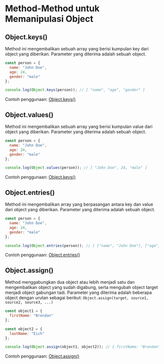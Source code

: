 # Method-Method untuk Memanipulasi Object

## Object.keys()
Method ini mengembalikan sebuah array yang berisi kumpulan key dari object yang diberikan.
Parameter yang diterima adalah sebuah object.
```js
const person = {
  name: "John Doe",
  age: 24,
  gender: "male"
};

console.log(Object.keys(person)); // [ "name", "age", "gender" ]
```
Contoh penggunaan: [Object.keys()](objectKeys.js)

## Object.values()
Method ini mengembalikan sebuah array yang berisi kumpulan value dari object yang diberikan.
Parameter yang diterima adalah sebuah object.
```js
const person = {
  name: "John Doe",
  age: 24,
  gender: "male"
};

console.log(Object.values(person)); // [ "John Doe", 24, "male" ]
```
Contoh penggunaan: [Object.keys()](objectValues.js)

## Object.entries()
Method ini mengembalikan array yang berpasangan antara key dan value dari object yang diberikan.
Parameter yang diterima adalah sebuah object.
```js
const person = {
  name: "John Doe",
  age: 24,
  gender: "male"
};

console.log(Object.entries(person)); // [ ["name", "John Doe"], ["age", 24], ["gender", "male"] ]
```
Contoh penggunaan: [Object.entries()](objectEntries.js)

## Object.assign()
Method menggabungkan dua object atau lebih menjadi satu dan mengembalikan object yang sudah digabung,
serta mengubah object target menjadi object gabungan tadi.
Parameter yang diterima adalah beberapa object dengan urutan sebagai berikut:
`Object.assign(target, source1, source2, source3, ...)`
```js
const object1 = {
  firstName: "Brendan"
};

const object2 = {
  lastName: "Eich"
};

console.log(Object.assign(object1, object2)); // { firstName: "Brendan", lastName: "Eich" }
```
Contoh penggunaan: [Object.assign()](objectAssign.js)